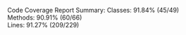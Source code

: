 

Code Coverage Report Summary:
  Classes: 91.84% (45/49)    
  Methods: 90.91% (60/66)    
  Lines:   91.27% (209/229)  

